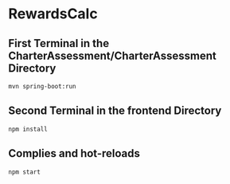 # RewardsCalc

## First Terminal in the CharterAssessment/CharterAssessment Directory
```
mvn spring-boot:run
```

## Second Terminal in the frontend Directory
```
npm install
```
## Complies and hot-reloads
```
npm start
```

